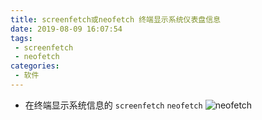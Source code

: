 ```yaml
---
title: screenfetch或neofetch 终端显示系统仪表盘信息
date: 2019-08-09 16:07:54
tags:
 - screenfetch
 - neofetch
categories:
 - 软件
---
```


- 在终端显示系统信息的 ``screenfetch`` ``neofetch``
![neofetch](neofetch.png)